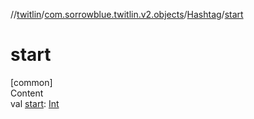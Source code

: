 //[twitlin](../../index.md)/[com.sorrowblue.twitlin.v2.objects](../index.md)/[Hashtag](index.md)/[start](start.md)



# start  
[common]  
Content  
val [start](start.md): [Int](https://kotlinlang.org/api/latest/jvm/stdlib/kotlin/-int/index.html)  



